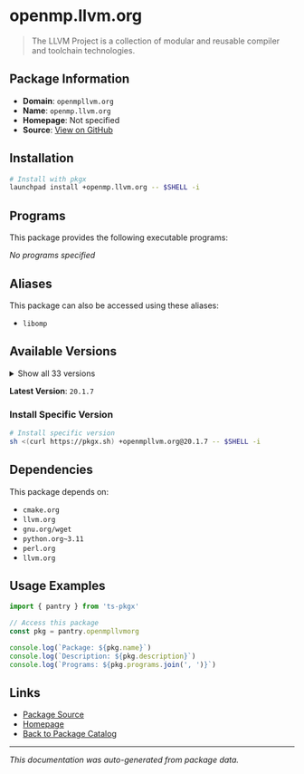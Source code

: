 # openmp.llvm.org

> The LLVM Project is a collection of modular and reusable compiler and toolchain technologies.

## Package Information

- **Domain**: `openmpllvm.org`
- **Name**: `openmp.llvm.org`
- **Homepage**: Not specified
- **Source**: [View on GitHub](https://github.com/pkgxdev/pantry/tree/main/projects/openmp.llvm.org/package.yml)

## Installation

```bash
# Install with pkgx
launchpad install +openmp.llvm.org -- $SHELL -i
```

## Programs

This package provides the following executable programs:

*No programs specified*

## Aliases

This package can also be accessed using these aliases:

- `libomp`

## Available Versions

<details>
<summary>Show all 33 versions</summary>

- `20.1.7`, `20.1.6`, `20.1.5`, `20.1.4`, `20.1.3`
- `20.1.2`, `20.1.1`, `20.1.0`, `19.1.7`, `19.1.6`
- `19.1.5`, `19.1.4`, `19.1.3`, `19.1.2`, `19.1.1`
- `19.1.0`, `18.1.8`, `18.1.7`, `18.1.6`, `18.1.5`
- `18.1.4`, `18.1.3`, `18.1.2`, `18.1.1`, `18.1.0`
- `17.0.6`, `17.0.5`, `17.0.4`, `17.0.3`, `17.0.2`
- `17.0.1`, `17.0.0`, `16.0.6`

</details>

**Latest Version**: `20.1.7`

### Install Specific Version

```bash
# Install specific version
sh <(curl https://pkgx.sh) +openmpllvm.org@20.1.7 -- $SHELL -i
```

## Dependencies

This package depends on:

- `cmake.org`
- `llvm.org`
- `gnu.org/wget`
- `python.org~3.11`
- `perl.org`
- `llvm.org`

## Usage Examples

```typescript
import { pantry } from 'ts-pkgx'

// Access this package
const pkg = pantry.openmpllvmorg

console.log(`Package: ${pkg.name}`)
console.log(`Description: ${pkg.description}`)
console.log(`Programs: ${pkg.programs.join(', ')}`)
```

## Links

- [Package Source](https://github.com/pkgxdev/pantry/tree/main/projects/openmp.llvm.org/package.yml)
- [Homepage](#)
- [Back to Package Catalog](../package-catalog.md)

---

*This documentation was auto-generated from package data.*
